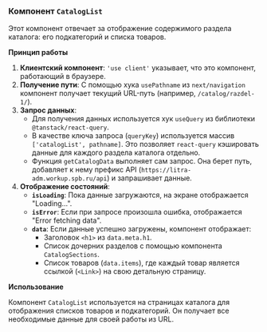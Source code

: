 ### Компонент `CatalogList`

Этот компонент отвечает за отображение содержимого раздела каталога: его подкатегорий и списка товаров.

**Принцип работы**

1.  **Клиентский компонент**: `'use client'` указывает, что это компонент, работающий в браузере.
2.  **Получение пути**: С помощью хука `usePathname` из `next/navigation` компонент получает текущий URL-путь (например, `/catalog/razdel-1/`).
3.  **Запрос данных**:
    *   Для получения данных используется хук `useQuery` из библиотеки `@tanstack/react-query`.
    *   В качестве ключа запроса (`queryKey`) используется массив `['catalogList', pathname]`. Это позволяет `react-query` кэшировать данные для каждого раздела каталога отдельно.
    *   Функция `getCatalogData` выполняет сам запрос. Она берет путь, добавляет к нему префикс API (`https://litra-adm.workup.spb.ru/api`) и запрашивает данные.
4.  **Отображение состояний**:
    *   **`isLoading`**: Пока данные загружаются, на экране отображается "Loading...".
    *   **`isError`**: Если при запросе произошла ошибка, отображается "Error fetching data".
    *   **`data`**: Если данные успешно загружены, компонент отображает:
        *   Заголовок `<h1>` из `data.meta.h1`.
        *   Список дочерних разделов с помощью компонента `CatalogSections`.
        *   Список товаров (`data.items`), где каждый товар является ссылкой (`<Link>`) на свою детальную страницу.

**Использование**

Компонент `CatalogList` используется на страницах каталога для отображения списков товаров и подкатегорий. Он получает все необходимые данные для своей работы из URL.
